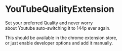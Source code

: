 # YouTubeQualityExtension

Set your preferred Quality and never worry  
about Youtube auto-switching it to 144p ever again.

This should be available in the chrome extension store,  
or just enable developer options and add it manually.
